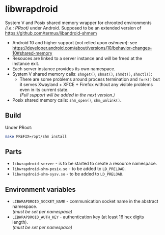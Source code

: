 # libwrapdroid

System V and Posix shared memory wrapper
for chrooted environments _(i.e.: PRoot)_
under Android.
Supposed to be an extended version of
<https://github.com/termux/libandroid-shmem>

* Android 10 and higher support (not relied upon _ashmem_):
  see <https://developer.android.com/about/versions/10/behavior-changes-10#shared-memory>
* Resouces are linked to a server instance
  and will be freed at the instance exit.
* Each server instance provides its own namespace.
* System V shared memory calls:
  `shmget()`, `shmat()`, `shmdt()`, `shmctl()`:
  * There are some problems around process termination and `fork()`
  but it serves Xwayland + XFCE + Firefox without any visible problems
  even in its current state.
  <br/>_(Full support will be added in the next version.)_
* Posix shared memory calls:
  `shm_open()`, `shm_unlink()`.


## Build

Under PRoot:
```sh
make PREFIX=/opt/shm install
```


## Parts

* `libwrapdroid-server` - is to be started to create a resource namespace.
* `libwrapdroid-shm-posix.so` - to be added to `LD_PRELOAD`.
* `libwrapdroid-shm-sysv.so` - to be added to `LD_PRELOAD`.


## Environment variables

* `LIBWRAPDROID_SOCKET_NAME` - communication socket name
  in the abstract namespace.
  <br/>_(must be set per namespace)_
* `LIBWRAPDROID_AUTH_KEY` - authentication key
  (at least 16 hex digits length).
  <br/>_(must be set per namespace)_

